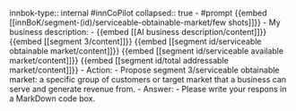 innbok-type:: internal
#innCoPilot
collapsed:: true
	- #prompt {{embed [[innBoK/segment-(id)/serviceable-obtainable-market/few shots]]}}
		- My business description:
		- {{embed [[AI business description/content]]}} {{embed [[segment 3/content]]}} {{embed [[segment id/serviceable obtainable market/content]]}} {{embed [[segment id/serviceable available market/content]]}} {{embed [[segment id/total addressable market/content]]}}
		- Action:
		- Propose segment 3/serviceable obtainable market: a specific group of customers or target market that a business can serve and generate revenue from.
		- Answer:
		- Please write your respons in a MarkDown code box.




